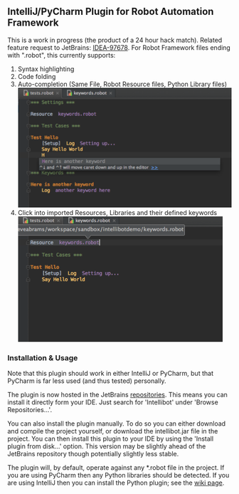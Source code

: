 ## IntelliJ/PyCharm Plugin for Robot Automation Framework

This is a work in progress (the product of a 24 hour hack match).
Related feature request to JetBrains: [IDEA-97678](http://youtrack.jetbrains.com/issue/IDEA-97678).
For Robot Framework files ending with ".robot", this currently supports:

1. Syntax highlighting
2. Code folding
3. Auto-completion (Same File, Robot Resource files, Python Library files)
   ![Syntax highlighting, code folding, local keyword completion](/examples/local_keyword_auto_complete.png)
4. Click into imported Resources, Libraries and their defined keywords
   ![Click into imported files](/examples/go_to_file.png)

### Installation & Usage

Note that this plugin should work in either IntelliJ or PyCharm, but that PyCharm is far less used (and thus tested) personally.

The plugin is now hosted in the JetBrains [repositories](http://plugins.jetbrains.com/plugin/7386?pr=github).
This means you can install it directly form your IDE.
Just search for 'Intellibot' under 'Browse Repositories...'.

You can also install the plugin manually.
To do so you can either download and compile the project yourself, or download the intellibot.jar file in the project.
You can then install this plugin to your IDE by using the 'Install plugin from disk...' option.
This version may be slightly ahead of the JetBrains repository though potentially slightly less stable.

The plugin will, by default, operate against any *.robot file in the project.
If you are using PyCharm then any Python libraries should be detected.
If you are using IntelliJ then you can install the Python plugin; see the [wiki page](https://github.com/millennialmedia/intellibot/wiki/Python-Ineterpretor).